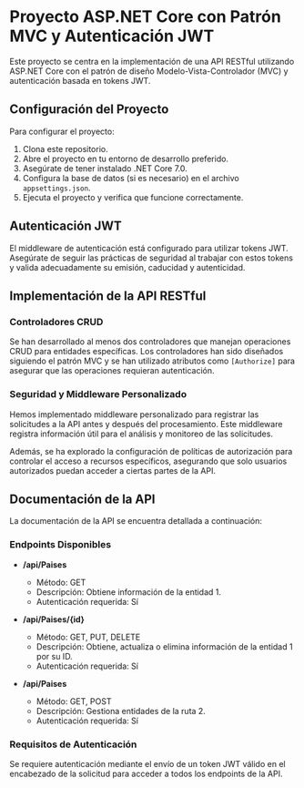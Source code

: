 # Proyecto ASP.NET Core con Patrón MVC y Autenticación JWT

Este proyecto se centra en la implementación de una API RESTful utilizando ASP.NET Core con el patrón de diseño Modelo-Vista-Controlador (MVC) y autenticación basada en tokens JWT.

## Configuración del Proyecto

Para configurar el proyecto:

1. Clona este repositorio.
2. Abre el proyecto en tu entorno de desarrollo preferido.
3. Asegúrate de tener instalado .NET Core 7.0.
4. Configura la base de datos (si es necesario) en el archivo `appsettings.json`.
5. Ejecuta el proyecto y verifica que funcione correctamente.

## Autenticación JWT

El middleware de autenticación está configurado para utilizar tokens JWT. Asegúrate de seguir las prácticas de seguridad al trabajar con estos tokens y valida adecuadamente su emisión, caducidad y autenticidad.

## Implementación de la API RESTful

### Controladores CRUD

Se han desarrollado al menos dos controladores que manejan operaciones CRUD para entidades específicas. Los controladores han sido diseñados siguiendo el patrón MVC y se han utilizado atributos como `[Authorize]` para asegurar que las operaciones requieran autenticación.

### Seguridad y Middleware Personalizado

Hemos implementado middleware personalizado para registrar las solicitudes a la API antes y después del procesamiento. Este middleware registra información útil para el análisis y monitoreo de las solicitudes.

Además, se ha explorado la configuración de políticas de autorización para controlar el acceso a recursos específicos, asegurando que solo usuarios autorizados puedan acceder a ciertas partes de la API.

## Documentación de la API

La documentación de la API se encuentra detallada a continuación:

### Endpoints Disponibles

- **/api/Paises**

  - Método: GET
  - Descripción: Obtiene información de la entidad 1.
  - Autenticación requerida: Sí

- **/api/Paises/{id}**

  - Método: GET, PUT, DELETE
  - Descripción: Obtiene, actualiza o elimina información de la entidad 1 por su ID.
  - Autenticación requerida: Sí

- **/api/Paises**
  - Método: GET, POST
  - Descripción: Gestiona entidades de la ruta 2.
  - Autenticación requerida: Sí

### Requisitos de Autenticación

Se requiere autenticación mediante el envío de un token JWT válido en el encabezado de la solicitud para acceder a todos los endpoints de la API.
